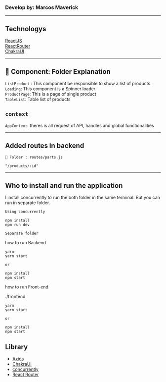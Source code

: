 ### Develop by: Marcos Maverick
---

## Technologys
[ReactJS](https://pt-br.reactjs.org/)<br>
[ReactRouter](https://reactrouter.com/)<br>
[ChakraUI](https://chakra-ui.com/)

---
## 📁 Component: Folder Explanation

`ListProduct` : This component be responsible to show a list of products.<br>
`Loading`: This component is a Spinner loader<br>
`ProductPage`: This is a page of single product<br>
`TableList`: Table list of products<br>

`context`
 -
 `AppContext`: theres is all request of API, handles and global functionalities

---
## Added routes in backend

`📁 Folder : routes/parts.js`
```
"/products/:id"
```
---
## Who to install and run the application

I install concurrently to run the both folder in the same terminal. But you can run in separate folder.

`Using concurrently`
```
npm install
npm run dev
```


`Separate folder`

how to run Backend
```
yarn
yarn start

or

npm install
npm start
```

how to run Front-end

./frontend
```
yarn
yarn start

or

npm install
npm start
```

## Library

- [Axios](https://www.npmjs.com/package/axios)
- [ChakraUI](https://chakra-ui.com/)
- [concurrently](https://www.npmjs.com/package/concurrently)
- [React Router](https://reactrouter.com/)
